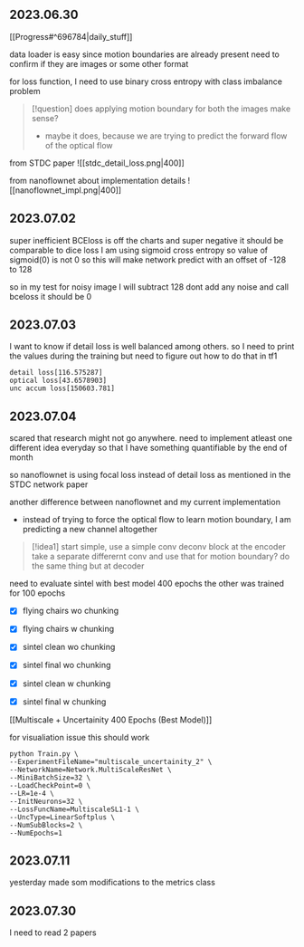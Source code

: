 ## 2023.06.30
[[Progress#^696784|daily_stuff]]

data loader is easy since motion boundaries are already present 
need to confirm if they are images or some other format 

for loss function, I need to use binary cross entropy with class imbalance problem 

>[!question] does applying motion boundary for both the images make sense? 
>- maybe it does, because we are trying to predict the forward flow of the optical flow 


from STDC paper 
![[stdc_detail_loss.png|400]]


from nanoflownet about implementation details 
![[nanoflownet_impl.png|400]]


## 2023.07.02

super inefficient 
BCEloss is off the charts and super negative 
it should be comparable to dice loss 
I am using sigmoid cross entropy
so value of sigmoid(0) is not 0 
so this will make network predict with an offset of -128 to 128

so in my test
for noisy image I will subtract 128 
dont add any noise 
and call bceloss 
it should be 0 

## 2023.07.03

I want to know if detail loss is well balanced among others. 
so I need to print the values during the training
but need to figure out how to do that in tf1
```
detail loss[116.575287]
optical loss[43.6578903]
unc accum loss[150603.781]
```

## 2023.07.04

scared that research might not go anywhere. 
need to implement atleast one different idea everyday so that I have something quantifiable by the end of month

so nanoflownet is using focal loss instead of detail loss as mentioned in the STDC network paper 

another difference between nanoflownet and my current implementation
- instead of trying to force the optical flow to learn motion boundary, I am predicting a new channel altogether

>[!idea1]
>start simple, 
>use a simple conv deconv block 
>at the encoder take a separate differernt conv and use that for motion boundary? 
>do the same thing but at decoder 
>


need to evaluate sintel with best model 400 epochs 
the other was trained for 100 epochs


- [x] flying chairs wo chunking
- [x] flying chairs w chunking
- [x] sintel clean wo chunking
- [x] sintel final wo chunking
- [x] sintel clean w chunking
- [x] sintel final w chunking


[[Multiscale + Uncertainity 400 Epochs (Best Model)]]



for visualiation issue 
this should work 
```
python Train.py \
--ExperimentFileName="multiscale_uncertainity_2" \
--NetworkName=Network.MultiScaleResNet \
--MiniBatchSize=32 \
--LoadCheckPoint=0 \
--LR=1e-4 \
--InitNeurons=32 \
--LossFuncName=MultiscaleSL1-1 \
--UncType=LinearSoftplus \
--NumSubBlocks=2 \
--NumEpochs=1
```

## 2023.07.11
yesterday made som modifications to the metrics class 


## 2023.07.30
I need to read 2 papers
